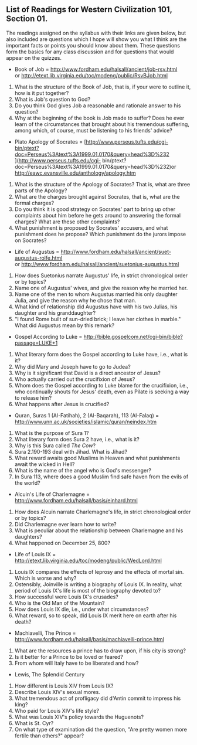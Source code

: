 ## List of Readings for Western Civilization 101, Section 01.

The readings assigned on the syllabus with their links are given below, but
also included are questions which I hope will show you what I think are the
important facts or points you should know about them. These questions form the
basics for any class discussion and for questions that would appear on the
quizzes.

  * Book of Job = <http://www.fordham.edu/halsall/ancient/job-rsv.html>[  
](http://www.fordham.edu/halsall/ancient/job-rsv.html)or
<http://etext.lib.virginia.edu/toc/modeng/public/RsvBJob.html>

  1. What is the structure of the Book of Job, that is, if your were to outline it, how is it put together? 
  2. What is Job's question to God? 
  3. Do you think God gives Job a reasonable and rationale answer to his question? 
  4. Why at the beginning of the book is Job made to suffer? Does he ever learn of the circumstances that brought about his tremendous suffering, among which, of course, must be listening to his friends' advice? 

  * Plato Apology of Socrates = [http://www.perseus.tufts.edu/cgi-bin/ptext?doc=Perseus%3Atext%3A1999.01.0170&query=head%3D%232  
](http://www.perseus.tufts.edu/cgi-
bin/ptext?doc=Perseus%3Atext%3A1999.01.0170&query=head%3D%232)or
<http://eawc.evansville.edu/anthology/apology.htm>

  1. What is the structure of the Apology of Socrates? That is, what are three parts of the Apology? 
  2. What are the charges brought against Socrates, that is, what are the formal charges? 
  3. Do you think it is good strategy on Socrates' part to bring up other complaints about him before he gets around to answering the formal charges? What are these other complaints? 
  4. What punishment is proposed by Socrates'  accusers, and what punishment does he propose? Which punishment do the jurors impose on Socrates? 

  * Life of Augustus = <http://www.fordham.edu/halsall/ancient/suet-augustus-rolfe.html>[  
](http://www.fordham.edu/halsall/ancient/suet-augustus-rolfe.html)or
<http://www.fordham.edu/halsall/ancient/suetonius-augustus.html>

  1. How does Suetonius narrate Augustus' life, in strict chronological order or by topics? 
  2. Name one of Augustus' wives, and give the reason why he married her. 
  3. Name one of the men to whom Augustus married his only daughter Julia, and give the reason why he chose that man. 
  4. What kind of relationship did Augustus have with his two Julias, his daughter and his granddaughter? 
  5. "I found Rome built of sun-dried brick; I leave her clothes in marble." What did Augustus mean by this remark? 

  * Gospel According to Luke = <http://bible.gospelcom.net/cgi-bin/bible?passage=LUKE+1>

  1. What literary form does the Gospel according to Luke have, i.e., what is it? 
  2. Why did Mary and Joseph have to go to Judea? 
  3. Why is it significant that David is a direct ancestor of Jesus? 
  4. Who actually carried out the crucifixion of Jesus? 
  5. Whom does the Gospel according to Luke blame for the crucifixion, i.e., who continually shouts for Jesus' death, even as Pilate is seeking a way to release him? 
  6. What happens after Jesus is crucified?

  * Quran, Suras 1 (Al-Fatihah), 2 (Al-Baqarah), 113 (Al-Falaq) = <http://www.unn.ac.uk/societies/islamic/quran/neindex.htm>

  1. What is the purpose of Sura 1? 
  2. What literary form does Sura 2 have, i.e., what is it? 
  3. Why is this Sura called _The Cow_? 
  4. Sura 2.190-193 deal with Jihad. What is Jihad? 
  5. What reward awaits good Muslims in Heaven and what punishments await the wicked in Hell? 
  6. What is the name of the angel who is God's messenger? 
  7. In Sura 113, where does a good Muslim find safe haven from the evils of the world? 

  * Alcuin's Life of Charlemagne = <http://www.fordham.edu/halsall/basis/einhard.html>

  1. How does Alcuin narrate Charlemagne's life, in strict chronological order or by topics? 
  2. Did Charlemagne ever learn how to write? 
  3. What is peculiar about the relationship between Charlemagne and his daughters? 
  4. What happened on December 25, 800?

  * Life of Louis IX = <http://etext.lib.virginia.edu/toc/modeng/public/WedLord.html>

  1. Louis IX compares the effects of leprosy and the effects of mortal sin. Which is worse and why? 
  2. Ostensibly, Joinville is writing a biography of Louis IX. In reality, what period of Louis IX's life is most of the biography devoted to? 
  3. How successful were Louis IX's crusades? 
  4. Who is the Old Man of the Mountain? 
  5. How does Louis IX die, i.e., under what circumstances? 
  6. What reward, so to speak, did Louis IX merit here on earth after his death? 

  * Machiavelli, The Prince = <http://www.fordham.edu/halsall/basis/machiavelli-prince.html>

  1. What are the resources a prince has to draw upon, if his city is strong? 
  2. Is it better for a Prince to be loved or feared? 
  3. From whom will Italy have to be liberated and how? 

  * Lewis, The Splendid Century 

  1. How different is Louis XIV from Louis IX? 
  2. Describe Louis XIV's sexual mores. 
  3. What tremendous act of profligacy did d'Antin commit to impress his king? 
  4. Who paid for Louis XIV's life style? 
  5. What was Louis XIV's policy towards the Huguenots? 
  6. What is St. Cyr? 
  7. On what type of examination did the question, "Are pretty women more fertile than others?" appear? 

